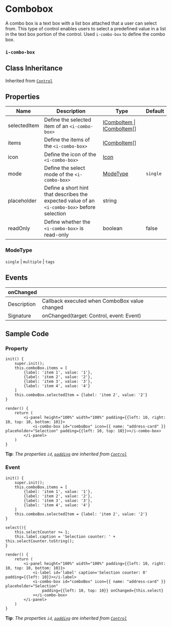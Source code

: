 # Combobox 

A combo box is a text box with a list box attached that a user can select from. This type of control enables users to select a predefined value in a list in the text box portion of the control. Used `i-combo-box` to define the combo box.

### `i-combo-box`

## Class Inheritance
Inherited from [`Control`](components/Control/README.md)

## Properties

| Name            | Description                                       | Type                  | Default |
| --------------- | ------------------------------------------------- | ----------            | ------- |
| selectedItem    | Define the selected item of an `<i-combo-box>`    | [IComboItem \| IComboItem&#91;&#93;](components/customdatatype/README.md#icomboitem) | |
| items           | Define the items of the `<i-combo-box>`           | [IComboItem&#91;&#93;](components/customdatatype/README.md#icomboitem)| |
| icon            | Define the icon of the `<i-combo-box>`            | [Icon](components/customdatatype/README.md#icon)| |
| mode            | Define the select mode of the `<i-combo-box>`     | [ModeType](#modetype) |    `single`    |
| placeholder     | Define a short hint that describes the expected value of an `<i-combo-box>` before selection | string | |
| readOnly        | Define whether the `<i-combo-box>` is read-only | boolean | false |

### ModeType
`single` \| `multiple` \| `tags`

## Events

| **onChanged**  |                                                |
| -------------- | ---------------------------------------------- |
| Description    | Callback executed when ComboBox value changed  |
| Signature      | onChanged(target: Control, event: Event)       |

## Sample Code 

### Property
```typescript(samples/i-combo-box_1.tsx)
init() {
    super.init();
    this.comboBox.items = [
        {label: 'item 1', value: '1'}, 
        {label: 'item 2', value: '2'}, 
        {label: 'item 3', value: '3'}, 
        {label: 'item 4', value: '4'}
    ]
    this.comboBox.selectedItem = {label: 'item 2', value: '2'}
}

render() {
    return (
        <i-panel height="100%" width="100%" padding={{left: 10, right: 10, top: 10, bottom: 10}}>
            <i-combo-box id="comboBox" icon={{ name: "address-card" }} placeholder="Selection" padding={{left: 10, top: 10}}></i-combo-box>
        </i-panel>
    )
}
```
**Tip**: _The properties `id`, [`padding`](components/customdatatype/README.md#ispace) are inherited from [`Control`](components/Control/README.md)_

### Event
```typescript(samples/i-combo-box_2.tsx)
init() {
    super.init();
    this.comboBox.items = [
        {label: 'item 1', value: '1'}, 
        {label: 'item 2', value: '2'}, 
        {label: 'item 3', value: '3'}, 
        {label: 'item 4', value: '4'}
    ]
    this.comboBox.selectedItem = {label: 'item 2', value: '2'}
}

select(){
    this.selectCounter += 1;
    this.label.caption = 'Selection counter: ' + this.selectCounter.toString();
}

render() {
    return (
        <i-panel height="100%" width="100%" padding={{left: 10, right: 10, top: 10, bottom: 10}}>
            <i-label id='label' caption='Selection counter: 0' padding={{left: 10}}></i-label>
            <i-combo-box id="comboBox" icon={{ name: "address-card" }} placeholder="Selection"
                padding={{left: 10, top: 10}} onChanged={this.select}
            ></i-combo-box>
        </i-panel>
    )
}
```
**Tip**: _The properties `id`, [`padding`](components/customdatatype/README.md#ispace) are inherited from [`Control`](components/Control/README.md)_